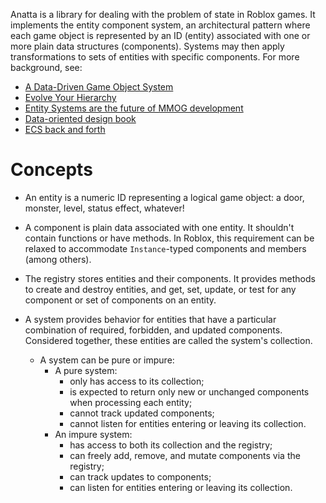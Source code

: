 Anatta is a library for dealing with the problem of state in Roblox games. It implements the entity component system, an architectural pattern where each game object is represented by an ID (entity) associated with one or more plain data structures (components). Systems may then apply transformations to sets of entities with specific components. For more background, see:

* [A Data-Driven Game Object System](https://www.gamedevs.org/uploads/data-driven-game-object-system.pdf)
* [Evolve Your Hierarchy](http://cowboyprogramming.com/2007/01/05/evolve-your-heirachy/)
* [Entity Systems are the future of MMOG development](http://t-machine.org/index.php/2007/09/03/entity-systems-are-the-future-of-mmog-development-part-1/)
* [Data-oriented design book](https://www.dataorienteddesign.com/dodbook/)
* [ECS back and forth](https://skypjack.github.io/2019-02-14-ecs-baf-part-1/)

# Concepts

* An entity is a numeric ID representing a logical game object: a door, monster, level, status effect, whatever!

* A component is plain data associated with one entity. It shouldn't contain functions or have methods. In Roblox, this requirement can be relaxed to accommodate `Instance`-typed components and members (among others).

* The registry stores entities and their components. It provides methods to create and destroy entities, and get, set, update, or test for any component or set of components on an entity.

* A system provides behavior for entities that have a particular combination of required, forbidden, and updated components. Considered together, these entities are called the system's collection.
	* A system can be pure or impure:
		* A pure system:
			* only has access to its collection;
			* is expected to return only new or unchanged components when processing each entity;
			* cannot track updated components;
			* cannot listen for entities entering or leaving its collection.
		* An impure system:
			* has access to both its collection and the registry;
			* can freely add, remove, and mutate components via the registry;
			* can track updates to components;
			* can listen for entities entering or leaving its collection.
